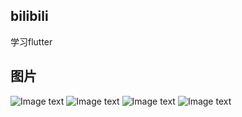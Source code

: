 ## bilibili
学习flutter
## 图片
![Image text](https://raw.githubusercontent.com/Captain-MK/bilibili/master/imageAdress/shouye%402x.png "首页")
![Image text](https://raw.githubusercontent.com/Captain-MK/bilibili/master/imageAdress/guangyiguang11%402x.png "携程")
![Image text](https://raw.githubusercontent.com/Captain-MK/bilibili/master/imageAdress/guangyiguang2%402x.png "携程")
![Image text](https://raw.githubusercontent.com/Captain-MK/bilibili/master/imageAdress/asd4%402x.png "ads")
